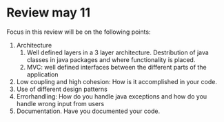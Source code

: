 # Review may 11

Focus in this review will be on the following points:

1. Architecture
   1. Well defined layers in a 3 layer architecture. Destribution of java classes in  java packages and where functionality is placed.
   2. MVC: well defined interfaces between the different parts of the application
2. Low coupling and high cohesion: How is it accomplished in your code.
3. Use of different design patterns
4. Errorhandling: How do you handle java exceptions and how do you handle wrong input from users
5. Documentation. Have you documented your code.